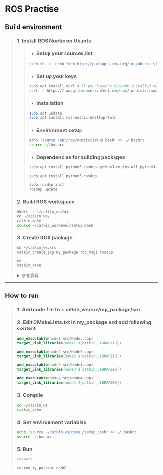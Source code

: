 # ROS Practise

## Build environment

> ### 1. Install ROS Noetic on Ubuntu
>>
>> - ### Setup your sources.list
>>
> > ```bash
> > sudo sh -c 'echo "deb http://packages.ros.org/ros/ubuntu $(lsb_release -sc) main" > /etc/apt/sources.list.d/ros-latest.list'
> > ```
>>
>> - ### Set up your keys
>>
> > ```bash
> > sudo apt install curl # if you haven't already installed curl
> > curl -s https://raw.githubusercontent.com/ros/rosdistro/master/ros.asc | sudo apt-key add -
> > ```
>>
>> - ### Installation
>>
> > ```bash
> > sudo apt update
> > sudo apt install ros-noetic-desktop-full
> > ```
>>
>> - ### Environment setup
>>
> > ```bash
> > echo "source /opt/ros/noetic/setup.bash" >> ~/.bashrc
> > source ~/.bashrc
> > ```
>>
>> - ### Dependencies for building packages
>>
> > ```bash
> > sudo apt install python3-rosdep python3-rosinstall python3-rosinstall-generator python3-wstool build-essential
> > ```
> >
> > ```bash
> > sudo apt install python3-rosdep
> > ```
> >
> > ```bash
> > sudo rosdep init
> > rosdep update
> > ```
>
> ### 2. Build ROS workspace
>
> ```bash
> mkdir -p ~/catkin_ws/src
> cd ~/catkin_ws/
> catkin_make
> source ~/catkin_ws/devel/setup.bash
> ```
>
> ### 3. Create ROS package
>
> ```bash
> cd ~/catkin_ws/src
> catkin_create_pkg my_package std_msgs roscpp
> ```
>
> ```bash
> cd ..
> catkin_make
> ```
>
> <details>
>  <summary>參考資料</summary>
>    1. <a href="https://wiki.ros.org/noetic/Installation/Ubuntu">Ubuntu install of ROS Noetic</a><br>
>    2. <a href="https://www.youtube.com/watch?v=9Ia4vQYXEc4">建置影片</a><br>
>    3. <a href="http://wiki.ros.org/turtlesim">Turtlesim</a><br>
> </details>

---

## How to run

> ### 1. Add code file to ~catkin_ws/src/my_package/src
>
> ### 2. Edit CMakeLists.txt in my_package and add following content
>
> ```cmake
> add_executable(node1 src/Node1.cpp)
> target_link_libraries(node1 ${catkin_LIBRARIES})
>
> add_executable(node2 src/Node2.cpp)
> target_link_libraries(node2 ${catkin_LIBRARIES})
>
> add_executable(node3 src/Node3.cpp)
> target_link_libraries(node3 ${catkin_LIBRARIES})
>
> add_executable(node4 src/Node4.cpp)
> target_link_libraries(node4 ${catkin_LIBRARIES})
> ```
>
> ### 3. Compile
>
> ```bash
> cd ~/catkin_ws
> catkin_make
> ```
>
> ### 4. Set environment variables
>
> ```bash
> echo "source ~/catkin_ws/devel/setup.bash" >> ~/.bashrc
> source ~/.bashrc
> ```
>
> ### 5. Run
>
> ```bash
> roscore
> ```
>
> ```bash
> rosrun my_package node1
> ```
